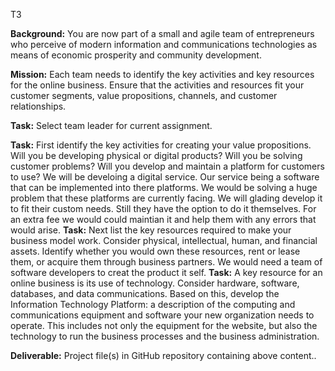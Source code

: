 T3

**Background:** You are now part of a small and agile team of entrepreneurs who perceive of modern information and communications technologies as means of economic prosperity and community development.

**Mission:** Each team needs to identify the key activities and key resources for the online business. Ensure that the activities and resources fit your customer segments, value propositions, channels, and customer relationships.

**Task:** Select team leader for current assignment.

**Task:** First identify the key activities for creating your value propositions. Will you be developing physical or digital products? Will you be solving customer problems? Will you develop and maintain a platform for customers to use?
We will be develoing a digital service. Our service being a software that can be implemented into there platforms. We would be solving a huge problem that these platforms are currently facing. We will glading develop it to fit their custom needs. Still they have the option to do it themselves. For an extra fee we would could maintian it and help them with any errors that would arise. 
**Task:** Next list the key resources required to make your business model work. Consider physical, intellectual, human, and financial assets. Identify whether you would own these resources, rent or lease them, or acquire them through business partners.
We would need a team of software developers to creat the product it self.
**Task:** A key resource for an online business is its use of technology. Consider hardware, software, databases, and data communications. Based on this, develop the Information Technology Platform: a description of the computing and communications equipment and software your new organization needs to operate. This includes not only the equipment for the website, but also the technology to run the business processes and the business administration. 

**Deliverable:** Project file(s) in GitHub repository containing above content..
